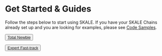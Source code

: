 # Get Started & Guides

Follow the steps below to start using SKALE. If you have your SKALE Chains already set up and you are looking for examples, please see  [Code Samples](https://developers.skale.network/code-samples).  


<SplitSectionLayout>
<SplitSectionColumn>

<button target="_self" rel="">[Total Newbie](getting-started/beginner)</button>

</SplitSectionColumn>
<SplitSectionColumn>

<button target="_self" rel="" boxPosition="BOTTOM_RIGHT">[Expert Fast-track](getting-started/expert)</button>

</SplitSectionColumn>
</SplitSectionLayout>
